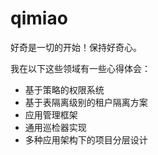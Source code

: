 # qimiao
好奇是一切的开始！保持好奇心。 

我在以下这些领域有一些心得体会：
- 基于策略的权限系统
- 基于表隔离级别的租户隔离方案
- 应用管理框架
- 通用巡检器实现
- 多种应用架构下的项目分层设计
